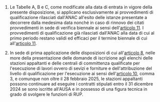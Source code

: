 1. Le Tabelle A, B e C, come modificate alla data di entrata in vigore della presente disposizione, si applicano esclusivamente ai provvedimenti di qualificazione rilasciati dall'ANAC all'esito delle istanze presentate a decorrere dalla medesima data nonché in caso di rinnovo dei citati provvedimenti in sede di verifica biennale ai sensi dell'[articolo 11](/allegato-2.4-articolo-11/2). I provvedimenti di qualificazione già rilasciati dall'ANAC alla data di cui al primo periodo restano validi ed efficaci per il termine biennale di cui all'[articolo 11](/allegato-2.4-articolo-11/2).

2. In sede di prima applicazione delle disposizioni di cui all'[articolo 8](/allegato-2.4-articolo-8/2), nelle more della presentazione delle domande di iscrizione agli elenchi delle stazioni appaltanti e delle centrali di committenza qualificate per l'esecuzione di lavori ovvero di sevizi e forniture e dell'attribuzione del livello di qualificazione per l'esecuzione ai sensi dell'[articolo 10](/allegato-2.4-articolo-10/1), comma 3, e comunque non oltre il 28 febbraio 2025, le stazioni appaltanti possono continuare ad eseguire i contratti stipulati entro il 31 dicembre 2024 se sono iscritte all'AUSA e in possesso di una figura tecnica in grado di svolgere le funzioni di RUP.
